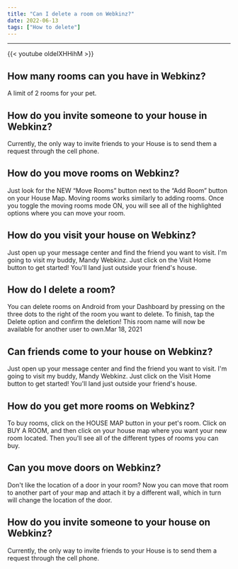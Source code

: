 ```yaml
---
title: "Can I delete a room on Webkinz?"
date: 2022-06-13
tags: ["How to delete"]
---
```


---
{{< youtube oldeIXHHihM >}}
## How many rooms can you have in Webkinz?
A limit of 2 rooms for your pet.

## How do you invite someone to your house in Webkinz?
Currently, the only way to invite friends to your House is to send them a request through the cell phone.

## How do you move rooms on Webkinz?
Just look for the NEW “Move Rooms” button next to the “Add Room” button on your House Map. Moving rooms works similarly to adding rooms. Once you toggle the moving rooms mode ON, you will see all of the highlighted options where you can move your room.

## How do you visit your house on Webkinz?
Just open up your message center and find the friend you want to visit. I'm going to visit my buddy, Mandy Webkinz. Just click on the Visit Home button to get started! You'll land just outside your friend's house.

## How do I delete a room?
You can delete rooms on Android from your Dashboard by pressing on the three dots to the right of the room you want to delete. To finish, tap the Delete option and confirm the deletion! This room name will now be available for another user to own.Mar 18, 2021

## Can friends come to your house on Webkinz?
Just open up your message center and find the friend you want to visit. I'm going to visit my buddy, Mandy Webkinz. Just click on the Visit Home button to get started! You'll land just outside your friend's house.

## How do you get more rooms on Webkinz?
To buy rooms, click on the HOUSE MAP button in your pet's room. Click on BUY A ROOM, and then click on your house map where you want your new room located. Then you'll see all of the different types of rooms you can buy.

## Can you move doors on Webkinz?
Don't like the location of a door in your room? Now you can move that room to another part of your map and attach it by a different wall, which in turn will change the location of the door.

## How do you invite someone to your house on Webkinz?
Currently, the only way to invite friends to your House is to send them a request through the cell phone.

